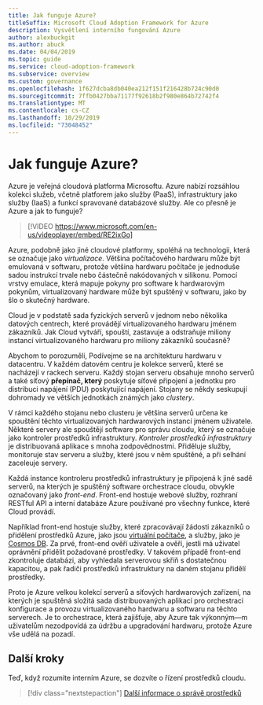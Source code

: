```yaml
---
title: Jak funguje Azure?
titleSuffix: Microsoft Cloud Adoption Framework for Azure
description: Vysvětlení interního fungování Azure
author: alexbuckgit
ms.author: abuck
ms.date: 04/04/2019
ms.topic: guide
ms.service: cloud-adoption-framework
ms.subservice: overview
ms.custom: governance
ms.openlocfilehash: 1f627dcba8db040ea212f151f216428b724c90d0
ms.sourcegitcommit: 7ffb0427bba71177f92618b2f980e864b72742f4
ms.translationtype: MT
ms.contentlocale: cs-CZ
ms.lasthandoff: 10/29/2019
ms.locfileid: "73048452"
---
```

<!-- markdownlint-disable MD026 -->

# <a name="how-does-azure-work"></a>Jak funguje Azure?

Azure je veřejná cloudová platforma Microsoftu. Azure nabízí rozsáhlou kolekci služeb, včetně platforem jako služby (PaaS), infrastruktury jako služby (IaaS) a funkcí spravované databázové služby. Ale co přesně je Azure a jak to funguje?

<!-- markdownlint-disable MD034 -->

> [!VIDEO https://www.microsoft.com/en-us/videoplayer/embed/RE2ixGo]

Azure, podobně jako jiné cloudové platformy, spoléhá na technologii, která se označuje jako _virtualizace_. Většina počítačového hardwaru může být emulovaná v softwaru, protože většina hardwaru počítače je jednoduše sadou instrukcí trvale nebo částečně nakódovaných v silikonu. Pomocí vrstvy emulace, která mapuje pokyny pro software k hardwarovým pokynům, virtualizovaný hardware může být spuštěný v softwaru, jako by šlo o skutečný hardware.

Cloud je v podstatě sada fyzických serverů v jednom nebo několika datových centrech, které provádějí virtualizovaného hardwaru jménem zákazníků. Jak Cloud vytváří, spouští, zastavuje a odstraňuje miliony instancí virtualizovaného hardwaru pro miliony zákazníků současně?

Abychom to porozuměli, Podívejme se na architekturu hardwaru v datacentru. V každém datovém centru je kolekce serverů, které se nacházejí v rackech serveru. Každý stojan serveru obsahuje mnoho serverů a také síťový **přepínač, který** poskytuje síťové připojení a jednotku pro distribuci napájení (PDU) poskytující napájení. Stojany se někdy seskupují dohromady ve větších jednotkách známých jako _clustery_.

V rámci každého stojanu nebo clusteru je většina serverů určena ke spouštění těchto virtualizovaných hardwarových instancí jménem uživatele. Některé servery ale spouštějí software pro správu cloudu, který se označuje jako kontroler prostředků infrastruktury. _Kontroler prostředků infrastruktury_ je distribuovaná aplikace s mnoha zodpovědnostmi. Přiděluje služby, monitoruje stav serveru a služby, které jsou v něm spuštěné, a při selhání zaceleuje servery.

Každá instance kontroleru prostředků infrastruktury je připojená k jiné sadě serverů, na kterých je spuštěný software orchestrace cloudu, obvykle označovaný jako _front-end_. Front-end hostuje webové služby, rozhraní RESTful API a interní databáze Azure používané pro všechny funkce, které Cloud provádí.

Například front-end hostuje služby, které zpracovávají žádosti zákazníků o přidělení prostředků Azure, jako jsou [virtuální počítače](https://docs.microsoft.com/azure/virtual-machines), a služby, jako je [Cosmos DB](https://docs.microsoft.com/azure/cosmos-db/introduction). Za prvé, front-end ověří uživatele a ověří, jestli má uživatel oprávnění přidělit požadované prostředky. V takovém případě front-end zkontroluje databázi, aby vyhledala serverovou skříň s dostatečnou kapacitou, a pak řadiči prostředků infrastruktury na daném stojanu přidělí prostředky.

Proto je Azure velkou kolekcí serverů a síťových hardwarových zařízení, na kterých je spuštěná složitá sada distribuovaných aplikací pro orchestraci konfigurace a provozu virtualizovaného hardwaru a softwaru na těchto serverech. Je to orchestrace, která zajišťuje, aby Azure tak výkonným&mdash;m uživatelům nezodpovídá za údržbu a upgradování hardwaru, protože Azure vše udělá na pozadí.

## <a name="next-steps"></a>Další kroky

Teď, když rozumíte interním Azure, se dozvíte o řízení prostředků cloudu.

> [!div class="nextstepaction"]
> [Další informace o správě prostředků](../govern/resource-consistency/what-is-governance.md)
